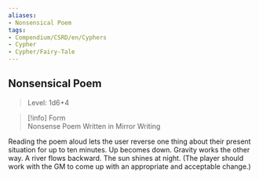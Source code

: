 ```yaml
---
aliases:
- Nonsensical Poem
tags:
- Compendium/CSRD/en/Cyphers
- Cypher
- Cypher/Fairy-Tale
---
```


  
## Nonsensical Poem  
>Level: 1d6+4  
  
>[!info] Form  
>Nonsense Poem Written in Mirror Writing
  
Reading the poem aloud lets the user reverse one thing about their present situation for up to ten minutes. Up becomes down. Gravity works the other way. A river flows backward. The sun shines at night. (The player should work with the GM to come up with an appropriate and acceptable change.)